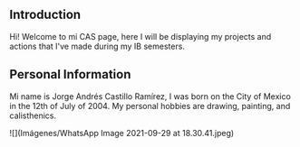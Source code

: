 ## Introduction

Hi! Welcome to mi CAS page, here I will be displaying my projects and
actions that I've made during my IB semesters.

## Personal Information

Mi name is Jorge Andrés Castillo Ramírez, I was born on the City of 
Mexico in the 12th of July of 2004. My personal hobbies are drawing,
painting, and calisthenics.

![](Imágenes/WhatsApp Image 2021-09-29 at 18.30.41.jpeg)
